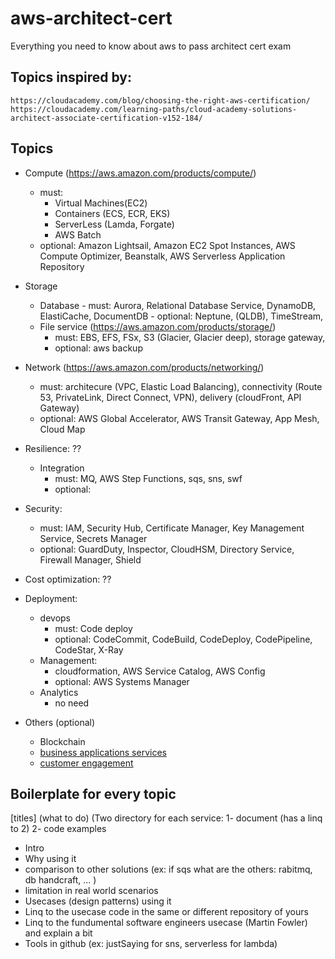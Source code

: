 # aws-architect-cert
Everything you need to know about aws to pass architect cert exam

## Topics inspired by:
	https://cloudacademy.com/blog/choosing-the-right-aws-certification/
	https://cloudacademy.com/learning-paths/cloud-academy-solutions-architect-associate-certification-v152-184/
## Topics
* Compute (https://aws.amazon.com/products/compute/)
	+ must: 
		- Virtual Machines(EC2) 
		- Containers (ECS, ECR, EKS) 
		- ServerLess (Lamda, Forgate)
		- AWS Batch
	+ optional: Amazon Lightsail, Amazon EC2 Spot Instances,  AWS Compute Optimizer, Beanstalk, AWS Serverless Application Repository
* Storage
	+ Database
			- must:  Aurora, Relational Database Service, DynamoDB, ElastiCache, DocumentDB
			- optional: Neptune, (QLDB), TimeStream, 
	+ File service  (https://aws.amazon.com/products/storage/)
		- must: EBS, EFS, FSx, S3 (Glacier, Glacier deep), storage gateway,
		- optional: aws backup
	
* Network (https://aws.amazon.com/products/networking/)
	+ must: architecure (VPC,  Elastic Load Balancing), connectivity (Route 53, PrivateLink, Direct Connect, VPN), delivery (cloudFront, API Gateway)
	+ optional:  AWS Global Accelerator, AWS Transit Gateway, App Mesh, Cloud Map
* Resilience: ??
	+ Integration
		- must:  MQ, AWS Step Functions, sqs, sns, swf
		- optional:
* Security: 
	+ must: IAM, Security Hub, Certificate Manager, Key Management Service, Secrets Manager
	+ optional: GuardDuty, Inspector, CloudHSM, Directory Service, Firewall Manager, Shield
* Cost optimization: ??
* Deployment:
	+ devops
		- must: Code deploy
		- optional: CodeCommit, CodeBuild, CodeDeploy, CodePipeline, CodeStar, X-Ray
	+ Management:
		- cloudformation, AWS Service Catalog, AWS Config
		- optional: AWS Systems Manager
	+ Analytics
		- no need
* Others (optional)
	+ Blockchain
	+ [business applications services](https://docs.aws.amazon.com/whitepapers/latest/aws-overview/business-applications.html) 
	+ [customer engagement](https://docs.aws.amazon.com/whitepapers/latest/aws-overview/customer-engagement.html)

## Boilerplate for every topic
[titles] (what to do) (Two directory for each service: 1- document (has a linq to 2) 2- code examples  
* Intro
* Why using it
* comparison to other solutions (ex: if sqs what are the others: rabitmq, db handcraft, ... )
* limitation in real world scenarios
* Usecases (design patterns) using it
* Linq to the usecase code in the same or different repository of yours
* Linq to the fundumental software engineers usecase (Martin Fowler) and explain a bit
* Tools in github (ex: justSaying for sns, serverless for lambda)
